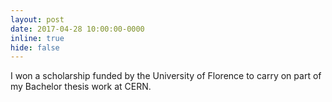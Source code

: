 ```yaml
---
layout: post
date: 2017-04-28 10:00:00-0000
inline: true
hide: false
---
```


I won a scholarship funded by the University of Florence to carry on part of my Bachelor thesis work at CERN.
